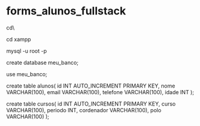 # forms_alunos_fullstack

cd\

cd xampp

mysql -u root -p

create database meu_banco;

use meu_banco;

create table alunos(
     id INT AUTO_INCREMENT PRIMARY KEY,
     nome VARCHAR(100),
     email VARCHAR(100),
     telefone VARCHAR(100),
     idade INT );

create table cursos(
     id INT AUTO_INCREMENT PRIMARY KEY,
     curso VARCHAR(100),
     periodo INT,
     cordenador VARCHAR(100),
     polo VARCHAR(100) );